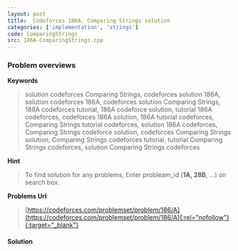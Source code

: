 ```yaml
---
layout: post
title:  Codeforces 186A. Comparing Strings solution
categories: ['implementation', 'strings']
code: ComparingStrings
src: 186A-ComparingStrings.cpp
---
```

### **Problem overviews**

**Keywords**
> solution codeforces Comparing Strings, codeforces solution 186A, solution codeforces 186A, codeforces solution Comparing Strings, 186A codeforces tutorial, 186A codeforce solution, tutorial 186A codeforces, codeforces 186A solution, 186A tutorial codeforces, Comparing Strings tutorial codeforces, solution 186A codeforces, Comparing Strings codeforce solution, codeforces Comparing Strings solution, Comparing Strings codeforces tutorial, tutorial Comparing Strings codeforces, solution Comparing Strings codeforces

**Hint**
> To find solution for any problems, Enter probleam_id (**1A, 28B**, ...) on search box. 

**Problems Url**
> [https://codeforces.com/problemset/problem/186/A](https://codeforces.com/problemset/problem/186/A){:rel="nofollow"}{:target="_blank"}

#### **Solution**



